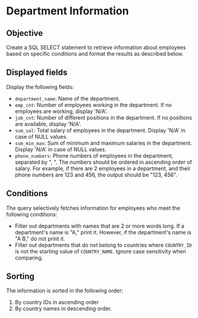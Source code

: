 # Department Information

## Objective

Create a SQL SELECT statement to retrieve information about employees based on specific conditions and format the
results as described below.

## Displayed fields

Display the following fields:

- `department_name`: Name of the department.
- `emp_cnt`: Number of employees working in the department. If no employees are working, display 'N/A'.
- `job_cnt`: Number of different positions in the department. If no positions are available, display 'N/A'.
- `sum_sal`: Total salary of employees in the department. Display 'N/A' in case of NULL values.
- `sum_min_max`: Sum of minimum and maximum salaries in the department. Display 'N/A' in case of NULL values.
- `phone_numbers`: Phone numbers of employees in the department, separated by ", ". The numbers should be ordered in
  ascending order of salary. For example, if there are 2 employees in a department, and their phone numbers are 123 and
  456, the output should be "123, 456".

## Conditions

The query selectively fetches information for employees who meet the following conditions:

- Filter out departments with names that are 2 or more words long. If a department's name is "A," print it. However, if
  the department's name is "A B," do not print it.
- Filter out departments that do not belong to countries where `COUNTRY_ID` is not the starting value of `COUNTRY_NAME`.
  Ignore case sensitivity when comparing.

## Sorting

The information is sorted in the following order:

1. By country IDs in ascending order
2. By country names in descending order.